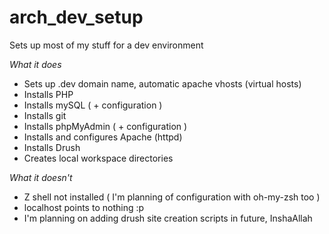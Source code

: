 arch_dev_setup
==============

Sets up most of my stuff for a dev environment

*What it does*
+ Sets up .dev domain name, automatic apache vhosts (virtual hosts)
+ Installs PHP
+ Installs mySQL ( + configuration )
+ Installs git
+ Installs phpMyAdmin ( + configuration )
+ Installs and configures Apache (httpd)
+ Installs Drush
+ Creates local workspace directories

*What it doesn't*
- Z shell not installed ( I'm planning of configuration with oh-my-zsh 
too )
- localhost points to nothing :p
- I'm planning on adding drush site creation scripts in future, InshaAllah
